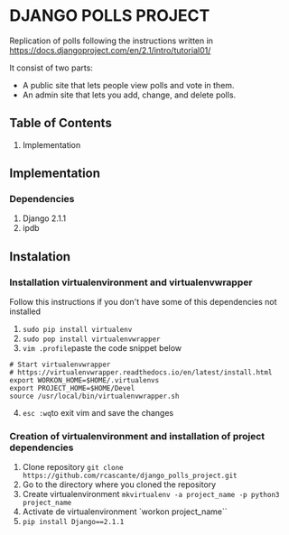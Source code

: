 # DJANGO POLLS PROJECT

Replication of polls following the instructions written in https://docs.djangoproject.com/en/2.1/intro/tutorial01/

It consist of two parts:

- A public site that lets people view polls and vote in them.
- An admin site that lets you add, change, and delete polls.

## Table of Contents
1. Implementation

## Implementation
### Dependencies
1. Django 2.1.1
2. ipdb

## Instalation 
### Installation  virtualenvironment and virtualenvwrapper
Follow this instructions if you don't have some of this dependencies not installed
1. `sudo pip install virtualenv`
2. `sudo pop install virtualenvwrapper`
3. `vim .profile`paste the code snippet below 
```
# Start virtualenvwrapper
# https://virtualenvwrapper.readthedocs.io/en/latest/install.html
export WORKON_HOME=$HOME/.virtualenvs
export PROJECT_HOME=$HOME/Devel
source /usr/local/bin/virtualenvwrapper.sh
```
4. `esc :wq`to exit vim and save the changes

### Creation of virtualenvironment and installation of project dependencies
1. Clone repository `git clone https://github.com/rcascante/django_polls_project.git`
2. Go to the directory where you cloned the repository
3. Create virtualenvironment `mkvirtualenv -a project_name -p python3 project_name`
4. Activate de virtualenvironment `workon project_name``
5. `pip install Django==2.1.1`

